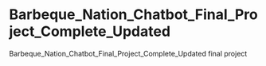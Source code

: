 # Barbeque_Nation_Chatbot_Final_Project_Complete_Updated
Barbeque_Nation_Chatbot_Final_Project_Complete_Updated final project
